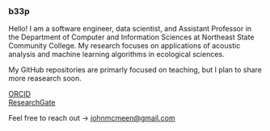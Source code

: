 ### b33p
Hello! I am a software engineer, data scientist, and Assistant Professor in the Department of Computer and Information Sciences at Northeast State Community College. My research focuses on applications of acoustic analysis and machine learning algorithms in ecological sciences.

My GitHub repositories are primarly focused on teaching, but I plan to share more reasearch soon.

[ORCID](https://orcid.org/0009-0003-8141-567X) <br>
[ResearchGate](https://www.researchgate.net/profile/John_Mcmeen)

Feel free to reach out -> johnmcmeen@gmail.com
